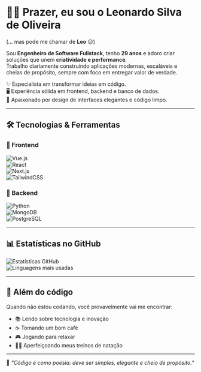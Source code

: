 # 👨‍💻 Prazer, eu sou o Leonardo Silva de Oliveira  
(… mas pode me chamar de **Leo** 😉)

Sou **Engenheiro de Software Fullstack**, tenho **29 anos** e adoro criar soluções que unem **criatividade e performance**.  
Trabalho diariamente construindo aplicações modernas, escaláveis e cheias de propósito, sempre com foco em entregar valor de verdade.  

✨ Especialista em transformar ideias em código.  
🖥️ Experiência sólida em frontend, backend e banco de dados.  
🎨 Apaixonado por design de interfaces elegantes e código limpo.  

---

## 🛠️ Tecnologias & Ferramentas  

### 🎨 Frontend  
![Vue.js](https://img.shields.io/badge/Vue.js-35495E?style=for-the-badge&logo=vue.js&logoColor=4FC08D)  
![React](https://img.shields.io/badge/React-20232A?style=for-the-badge&logo=react&logoColor=61DAFB)  
![Next.js](https://img.shields.io/badge/Next.js-000000?style=for-the-badge&logo=next.js&logoColor=white)  
![TailwindCSS](https://img.shields.io/badge/TailwindCSS-38B2AC?style=for-the-badge&logo=tailwind-css&logoColor=white)  

### 🧩 Backend  
![Python](https://img.shields.io/badge/Python-3776AB?style=for-the-badge&logo=python&logoColor=white)  
![MongoDB](https://img.shields.io/badge/MongoDB-4EA94B?style=for-the-badge&logo=mongodb&logoColor=white)  
![PostgreSQL](https://img.shields.io/badge/PostgreSQL-316192?style=for-the-badge&logo=postgresql&logoColor=white)  

---

## 📊 Estatísticas no GitHub  

![Estatísticas GitHub](https://github-readme-stats.vercel.app/api?username=leonardooliveira42&show_icons=true&theme=radical)  
![Linguagens mais usadas](https://github-readme-stats.vercel.app/api/top-langs/?username=leonardooliveira42&layout=compact&theme=radical)  

---

## 🎯 Além do código  
Quando não estou codando, você provavelmente vai me encontrar:  
- 📚 Lendo sobre tecnologia e inovação  
- ☕ Tomando um bom café  
- 🎮 Jogando para relaxar  
- 🏊‍♂️ Aperfeiçoando meus treinos de natação  

---

💬 *“Código é como poesia: deve ser simples, elegante e cheio de propósito.”*

